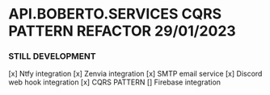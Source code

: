 # API.BOBERTO.SERVICES CQRS PATTERN REFACTOR 29/01/2023

### STILL DEVELOPMENT

[x] Ntfy integration
[x] Zenvia integration
[x] SMTP email service
[x] Discord web hook integration
[x] CQRS PATTERN
[] Firebase integration

